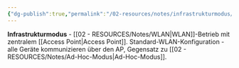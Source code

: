 ```yaml
---
{"dg-publish":true,"permalink":"/02-resources/notes/infrastrukturmodus/","tags":["wlan/modus","accesspoint/zentral"],"noteIcon":"","updated":"2025-08-27T15:03:20.178+02:00"}
---
```



**Infrastrukturmodus** - [[02 - RESOURCES/Notes/WLAN\|WLAN]]-Betrieb mit zentralem [[Access Point\|Access Point]].
Standard-WLAN-Konfiguration - alle Geräte kommunizieren über den AP, Gegensatz zu [[02 - RESOURCES/Notes/Ad-Hoc-Modus\|Ad-Hoc-Modus]].